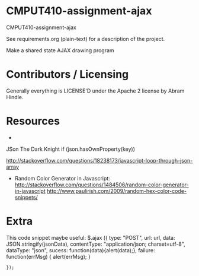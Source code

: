 CMPUT410-assignment-ajax
==============================

CMPUT410-assignment-ajax

See requirements.org (plain-text) for a description of the project.

Make a shared state AJAX drawing program

Contributors / Licensing
========================

Generally everything is LICENSE'D under the Apache 2 license by Abram Hindle.

Resources
===
* 

JSon The Dark Knight if (json.hasOwnProperty(key))

http://stackoverflow.com/questions/18238173/javascript-loop-through-json-array 


* Random Color Generator in Javascript:
  http://stackoverflow.com/questions/1484506/random-color-generator-in-javascript
  http://www.paulirish.com/2009/random-hex-color-code-snippets/



Extra
===

This code snippet maybe useful:
    $.ajax ({
        type: "POST",
        url: url,
        data: JSON.stringify(jsonData),
        contentType: "application/json; charset=utf-8",
        dataType: "json",
        sucess: function(data){alert(data);},
        failure: function(errMsg) {
            alert(errMsg);
        }
         
    });


